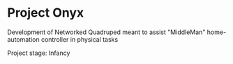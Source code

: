 # Project Onyx
Development of Networked Quadruped meant to assist "MiddleMan" home-automation controller in physical tasks

Project stage: Infancy
